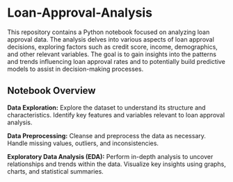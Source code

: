 # Loan-Approval-Analysis

This repository contains a Python notebook focused on analyzing loan approval data. The analysis delves into various aspects of loan approval decisions, exploring factors such as credit score, income, demographics, and other relevant variables. The goal is to gain insights into the patterns and trends influencing loan approval rates and to potentially build predictive models to assist in decision-making processes.

## Notebook Overview
**Data Exploration:**
Explore the dataset to understand its structure and characteristics.
Identify key features and variables relevant to loan approval analysis.

**Data Preprocessing:**
Cleanse and preprocess the data as necessary.
Handle missing values, outliers, and inconsistencies.

**Exploratory Data Analysis (EDA):**
Perform in-depth analysis to uncover relationships and trends within the data.
Visualize key insights using graphs, charts, and statistical summaries.
